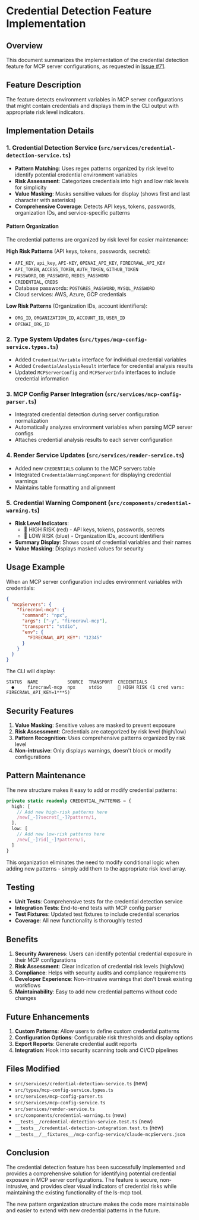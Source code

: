 # Credential Detection Feature Implementation

## Overview

This document summarizes the implementation of the credential detection feature for MCP server configurations, as requested in [Issue #71](https://github.com/lirantal/ls-mcp/issues/71).

## Feature Description

The feature detects environment variables in MCP server configurations that might contain credentials and displays them in the CLI output with appropriate risk level indicators.

## Implementation Details

### 1. Credential Detection Service (`src/services/credential-detection-service.ts`)

- **Pattern Matching**: Uses regex patterns organized by risk level to identify potential credential environment variables
- **Risk Assessment**: Categorizes credentials into high and low risk levels for simplicity
- **Value Masking**: Masks sensitive values for display (shows first and last character with asterisks)
- **Comprehensive Coverage**: Detects API keys, tokens, passwords, organization IDs, and service-specific patterns

#### Pattern Organization

The credential patterns are organized by risk level for easier maintenance:

**High Risk Patterns** (API keys, tokens, passwords, secrets):
- `API_KEY`, `api_key`, `API-KEY`, `OPENAI_API_KEY`, `FIRECRAWL_API_KEY`
- `API_TOKEN`, `ACCESS_TOKEN`, `AUTH_TOKEN`, `GITHUB_TOKEN`
- `PASSWORD`, `DB_PASSWORD`, `REDIS_PASSWORD`
- `CREDENTIAL`, `CREDS`
- Database passwords: `POSTGRES_PASSWORD`, `MYSQL_PASSWORD`
- Cloud services: AWS, Azure, GCP credentials

**Low Risk Patterns** (Organization IDs, account identifiers):
- `ORG_ID`, `ORGANIZATION_ID`, `ACCOUNT_ID`, `USER_ID`
- `OPENAI_ORG_ID`

### 2. Type System Updates (`src/types/mcp-config-service.types.ts`)

- Added `CredentialVariable` interface for individual credential variables
- Added `CredentialAnalysisResult` interface for credential analysis results
- Updated `MCPServerConfig` and `MCPServerInfo` interfaces to include credential information

### 3. MCP Config Parser Integration (`src/services/mcp-config-parser.ts`)

- Integrated credential detection during server configuration normalization
- Automatically analyzes environment variables when parsing MCP server configs
- Attaches credential analysis results to each server configuration

### 4. Render Service Updates (`src/services/render-service.ts`)

- Added new `CREDENTIALS` column to the MCP servers table
- Integrated `CredentialWarningComponent` for displaying credential warnings
- Maintains table formatting and alignment

### 5. Credential Warning Component (`src/components/credential-warning.ts`)

- **Risk Level Indicators**: 
  - 🔴 HIGH RISK (red) - API keys, tokens, passwords, secrets
  - 🔵 LOW RISK (blue) - Organization IDs, account identifiers
- **Summary Display**: Shows count of credential variables and their names
- **Value Masking**: Displays masked values for security

## Usage Example

When an MCP server configuration includes environment variables with credentials:

```json
{
  "mcpServers": {
    "firecrawl-mcp": {
      "command": "npx",
      "args": ["-y", "firecrawl-mcp"],
      "transport": "stdio",
      "env": {
        "FIRECRAWL_API_KEY": "12345"
      }
    }
  }
}
```

The CLI will display:

```
STATUS  NAME           SOURCE  TRANSPORT  CREDENTIALS
  ●     firecrawl-mcp  npx     stdio      🔴 HIGH RISK (1 cred vars: FIRECRAWL_API_KEY=1***5)
```

## Security Features

1. **Value Masking**: Sensitive values are masked to prevent exposure
2. **Risk Assessment**: Credentials are categorized by risk level (high/low)
3. **Pattern Recognition**: Uses comprehensive patterns organized by risk level
4. **Non-intrusive**: Only displays warnings, doesn't block or modify configurations

## Pattern Maintenance

The new structure makes it easy to add or modify credential patterns:

```typescript
private static readonly CREDENTIAL_PATTERNS = {
  high: [
    // Add new high-risk patterns here
    /new[_-]?secret[_-]?pattern/i,
  ],
  low: [
    // Add new low-risk patterns here
    /new[_-]?id[_-]?pattern/i,
  ]
}
```

This organization eliminates the need to modify conditional logic when adding new patterns - simply add them to the appropriate risk level array.

## Testing

- **Unit Tests**: Comprehensive tests for the credential detection service
- **Integration Tests**: End-to-end tests with MCP config parser
- **Test Fixtures**: Updated test fixtures to include credential scenarios
- **Coverage**: All new functionality is thoroughly tested

## Benefits

1. **Security Awareness**: Users can identify potential credential exposure in their MCP configurations
2. **Risk Assessment**: Clear indication of credential risk levels (high/low)
3. **Compliance**: Helps with security audits and compliance requirements
4. **Developer Experience**: Non-intrusive warnings that don't break existing workflows
5. **Maintainability**: Easy to add new credential patterns without code changes

## Future Enhancements

1. **Custom Patterns**: Allow users to define custom credential patterns
2. **Configuration Options**: Configurable risk thresholds and display options
3. **Export Reports**: Generate credential audit reports
4. **Integration**: Hook into security scanning tools and CI/CD pipelines

## Files Modified

- `src/services/credential-detection-service.ts` (new)
- `src/types/mcp-config-service.types.ts`
- `src/services/mcp-config-parser.ts`
- `src/services/mcp-config-service.ts`
- `src/services/render-service.ts`
- `src/components/credential-warning.ts` (new)
- `__tests__/credential-detection-service.test.ts` (new)
- `__tests__/credential-detection-integration.test.ts` (new)
- `__tests__/__fixtures__/mcp-config-service/claude-mcpServers.json`

## Conclusion

The credential detection feature has been successfully implemented and provides a comprehensive solution for identifying potential credential exposure in MCP server configurations. The feature is secure, non-intrusive, and provides clear visual indicators of credential risks while maintaining the existing functionality of the ls-mcp tool.

The new pattern organization structure makes the code more maintainable and easier to extend with new credential patterns in the future.
